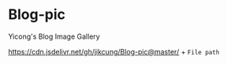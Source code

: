 # Blog-pic
Yicong's Blog Image Gallery

https://cdn.jsdelivr.net/gh/jikcung/Blog-pic@master/ + `File path`
